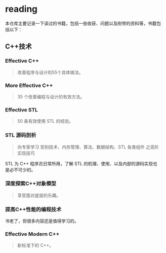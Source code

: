 # reading

本仓库主要记录一下读过的书籍，包括一些收获、问题以及附带的资料等，书籍包括以下：

## C++技术

### Effective C++

> 改善程序与设计的55个具体做法。

### More Effective C++

> 35 个改善编程与设计的有效方法。

### Effective STL

> 50 条有效使用 STL 的经验。

### STL 源码剖析

> 向专家学习 型别技术、内存管理、算法、数据结构、STL 各类组件 之高阶实现技巧

STL 为 C++ 程序员日常所用，了解 STL 的机理、使用、以及内部的源码实现也是必不可少的。

### 深度探索C++对象模型

> 享受面对底层的乐趣。

### 提高C++性能的编程技术

书老了，但很多内容还是值得学习的。

### Effective Modern C++

> 新标准下的 C++。
